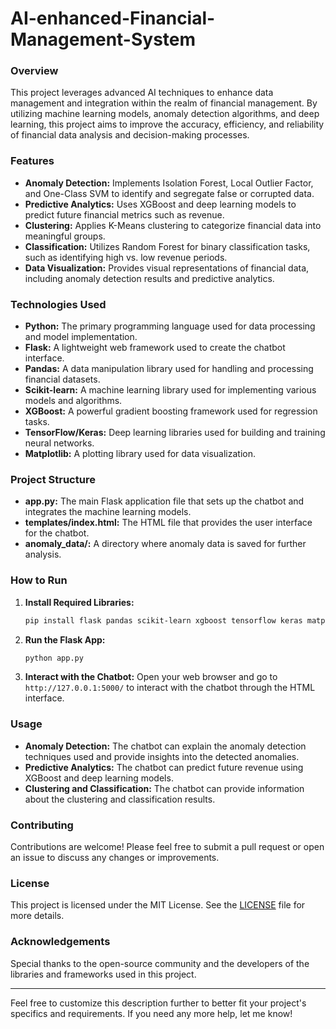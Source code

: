 # AI-enhanced-Financial-Management-System
### Overview
This project leverages advanced AI techniques to enhance data management and integration within the realm of financial management. By utilizing machine learning models, anomaly detection algorithms, and deep learning, this project aims to improve the accuracy, efficiency, and reliability of financial data analysis and decision-making processes.

### Features
- **Anomaly Detection:** Implements Isolation Forest, Local Outlier Factor, and One-Class SVM to identify and segregate false or corrupted data.
- **Predictive Analytics:** Uses XGBoost and deep learning models to predict future financial metrics such as revenue.
- **Clustering:** Applies K-Means clustering to categorize financial data into meaningful groups.
- **Classification:** Utilizes Random Forest for binary classification tasks, such as identifying high vs. low revenue periods.
- **Data Visualization:** Provides visual representations of financial data, including anomaly detection results and predictive analytics.

### Technologies Used
- **Python:** The primary programming language used for data processing and model implementation.
- **Flask:** A lightweight web framework used to create the chatbot interface.
- **Pandas:** A data manipulation library used for handling and processing financial datasets.
- **Scikit-learn:** A machine learning library used for implementing various models and algorithms.
- **XGBoost:** A powerful gradient boosting framework used for regression tasks.
- **TensorFlow/Keras:** Deep learning libraries used for building and training neural networks.
- **Matplotlib:** A plotting library used for data visualization.

### Project Structure
- **app.py:** The main Flask application file that sets up the chatbot and integrates the machine learning models.
- **templates/index.html:** The HTML file that provides the user interface for the chatbot.
- **anomaly_data/:** A directory where anomaly data is saved for further analysis.

### How to Run
1. **Install Required Libraries:**
   ```bash
   pip install flask pandas scikit-learn xgboost tensorflow keras matplotlib
   ```
2. **Run the Flask App:**
   ```bash
   python app.py
   ```
3. **Interact with the Chatbot:**
   Open your web browser and go to `http://127.0.0.1:5000/` to interact with the chatbot through the HTML interface.

### Usage
- **Anomaly Detection:** The chatbot can explain the anomaly detection techniques used and provide insights into the detected anomalies.
- **Predictive Analytics:** The chatbot can predict future revenue using XGBoost and deep learning models.
- **Clustering and Classification:** The chatbot can provide information about the clustering and classification results.

### Contributing
Contributions are welcome! Please feel free to submit a pull request or open an issue to discuss any changes or improvements.

### License
This project is licensed under the MIT License. See the [LICENSE](LICENSE) file for more details.

### Acknowledgements
Special thanks to the open-source community and the developers of the libraries and frameworks used in this project.

---

Feel free to customize this description further to better fit your project's specifics and requirements. If you need any more help, let me know!
